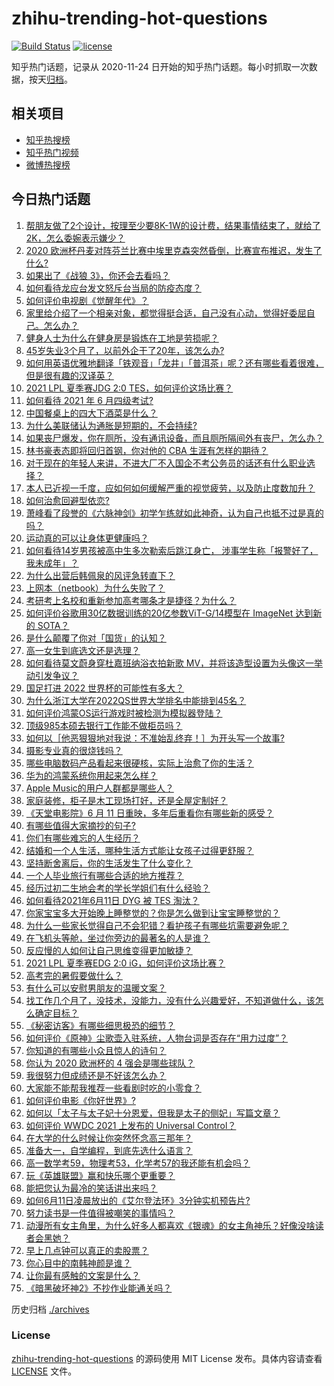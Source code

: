 # zhihu-trending-hot-questions

[![Build Status](https://github.com/justjavac/zhihu-trending-hot-questions/workflows/ci/badge.svg?branch=master)](https://github.com/justjavac/zhihu-trending-hot-questions/actions)
[![license](https://img.shields.io/github/license/justjavac/zhihu-trending-hot-questions)](https://github.com/justjavac/zhihu-trending-hot-questions/blob/master/LICENSE)

知乎热门话题，记录从 2020-11-24 日开始的知乎热门话题。每小时抓取一次数据，按天[归档](./archives)。

## 相关项目

- [知乎热搜榜](https://github.com/justjavac/zhihu-trending-top-search)
- [知乎热门视频](https://github.com/justjavac/zhihu-trending-hot-video)
- [微博热搜榜](https://github.com/justjavac/weibo-trending-hot-search)

## 今日热门话题

<!-- BEGIN -->
<!-- 最后更新时间 Sun Jun 13 2021 06:01:37 GMT+0800 (China Standard Time) -->

1. [帮朋友做了2个设计，按理至少要8K-1W的设计费，结果事情结束了，就给了2K，怎么委婉表示嫌少？](https://www.zhihu.com/question/463290636)
2. [2020
   欧洲杯丹麦对阵芬兰比赛中埃里克森突然昏倒，比赛宣布推迟，发生了什么?](https://www.zhihu.com/question/464718978)
3. [如果出了《战狼 3》，你还会去看吗？](https://www.zhihu.com/question/397047057)
4. [如何看待龙应台发文怒斥台当局的防疫态度？](https://www.zhihu.com/question/464654838)
5. [如何评价电视剧《觉醒年代》？](https://www.zhihu.com/question/392105758)
6. [家里给介绍了一个相亲对象，都觉得挺合适，自己没有心动，觉得好委屈自己。怎么办？](https://www.zhihu.com/question/447849056)
7. [健身人士为什么在健身房是锻炼在工地是劳损呢？](https://www.zhihu.com/question/464396509)
8. [45岁失业3个月了，以前外企干了20年，该怎么办?](https://www.zhihu.com/question/453104891)
9. [如何用英语优雅地翻译「铁观音」「龙井」「普洱茶」呢？还有哪些看着很难，但是很有趣的汉译英？](https://www.zhihu.com/question/464627996)
10. [2021 LPL 夏季赛JDG 2:0
    TES，如何评价这场比赛？](https://www.zhihu.com/question/464638008)
11. [如何看待 2021 年 6 月四级考试?](https://www.zhihu.com/question/464587609)
12. [中国餐桌上的四大下酒菜是什么？](https://www.zhihu.com/question/462205949)
13. [为什么美联储认为通胀是短期的，不会持续?](https://www.zhihu.com/question/461935081)
14. [如果丧尸爆发，你在厕所，没有通讯设备，而且厕所隔间外有丧尸，怎么办？](https://www.zhihu.com/question/432520725)
15. [林书豪表态即将回归首钢，你对他的 CBA 生涯有怎样的期待？](https://www.zhihu.com/question/464586085)
16. [对于现在的年轻人来讲，不进大厂不入国企不考公务员的话还有什么职业选择？](https://www.zhihu.com/question/454832676)
17. [本人已近视一千度，应如何如何缓解严重的视觉疲劳，以及防止度数加升？](https://www.zhihu.com/question/450542654)
18. [如何治愈回避型依恋?](https://www.zhihu.com/question/318959311)
19. [萧峰看了段誉的《六脉神剑》初学乍练就如此神奇，认为自己也抵不过是真的吗？](https://www.zhihu.com/question/458188685)
20. [运动真的可以让身体更健康吗？](https://www.zhihu.com/question/453841541)
21. [如何看待14岁男孩被高中生多次勒索后跳江身亡，
    涉事学生称「报警好了，我未成年」？](https://www.zhihu.com/question/464277122)
22. [为什么出营后韩佩泉的风评急转直下？](https://www.zhihu.com/question/464027254)
23. [上网本（netbook）为什么失败了？](https://www.zhihu.com/question/455119734)
24. [考研考上名校和重新参加高考哪条才是捷径？为什么？](https://www.zhihu.com/question/462328775)
25. [如何评价谷歌用30亿数据训练的20亿参数ViT-G/14模型在 ImageNet 达到新的
    SOTA？](https://www.zhihu.com/question/464023038)
26. [是什么颠覆了你对「国货」的认知？](https://www.zhihu.com/question/393795608)
27. [高一女生到底选文还是选理？](https://www.zhihu.com/question/462365131)
28. [如何看待莫文蔚身穿杜嘉班纳浴衣拍新歌
    MV，并将该造型设置为头像这一举动引发争议？](https://www.zhihu.com/question/464608586)
29. [国足打进 2022 世界杯的可能性有多大？](https://www.zhihu.com/question/461141381)
30. [为什么浙江大学在2022QS世界大学排名中能排到45名？](https://www.zhihu.com/question/464178214)
31. [如何评价鸿蒙OS运行游戏时被检测为模拟器登陆？](https://www.zhihu.com/question/459489830)
32. [顶级985本硕去银行工作能不做柜员吗？](https://www.zhihu.com/question/424570443)
33. [如何以［他恶狠狠地对我说：不准始乱终弃！］为开头写一个故事?](https://www.zhihu.com/question/458410036)
34. [摄影专业真的很烧钱吗？](https://www.zhihu.com/question/447180090)
35. [哪些电脑数码产品看起来很硬核，实际上治愈了你的生活？](https://www.zhihu.com/question/464339007)
36. [华为的鸿蒙系统你用起来怎么样？](https://www.zhihu.com/question/459846239)
37. [Apple Music的用户人群都是哪些人？](https://www.zhihu.com/question/463554140)
38. [家庭装修，柜子是木工现场打好，还是全屋定制好？](https://www.zhihu.com/question/443774230)
39. [《天堂电影院》6 月 11 日重映，多年后重看你有哪些新的感受？](https://www.zhihu.com/question/464176183)
40. [有哪些值得大家摘抄的句子?](https://www.zhihu.com/question/432298917)
41. [你们有哪些难忘的人生经历？](https://www.zhihu.com/question/28780467)
42. [结婚和一个人生活，哪种生活方式能让女孩子过得更舒服？](https://www.zhihu.com/question/463972621)
43. [坚持断舍离后，你的生活发生了什么变化？](https://www.zhihu.com/question/391206998)
44. [一个人毕业旅行有哪些合适的地方推荐？](https://www.zhihu.com/question/462789810)
45. [经历过初二生地会考的学长学姐们有什么经验？](https://www.zhihu.com/question/374298340)
46. [如何看待2021年6月11日 DYG 被 TES 淘汰？](https://www.zhihu.com/question/464548241)
47. [你家宝宝多大开始晚上睡整觉的？你是怎么做到让宝宝睡整觉的？](https://www.zhihu.com/question/372845449)
48. [为什么一些家长觉得自己不会犯错？看护孩子有哪些坑需要避免呢？](https://www.zhihu.com/question/464336498)
49. [在飞机头等舱，坐过你旁边的最著名的人是谁？](https://www.zhihu.com/question/359274010)
50. [反应慢的人如何让自己思维变得更加敏捷？](https://www.zhihu.com/question/23969437)
51. [2021 LPL 夏季赛EDG 2:0 iG，如何评价这场比赛？](https://www.zhihu.com/question/464667070)
52. [高考完的暑假要做什么？](https://www.zhihu.com/question/389477306)
53. [有什么可以安慰男朋友的温暖文案？](https://www.zhihu.com/question/451064358)
54. [找工作几个月了，没技术，没能力，没有什么兴趣爱好，不知道做什么，该怎么确定目标？](https://www.zhihu.com/question/52398927)
55. [《秘密访客》有哪些细思极恐的细节？](https://www.zhihu.com/question/457256716)
56. [如何评价《原神》尘歌壶入驻系统，人物台词是否存在“用力过度”？](https://www.zhihu.com/question/464067466)
57. [你知道的有哪些小众且惊人的诗句？](https://www.zhihu.com/question/459403103)
58. [你认为 2020 欧洲杯的 4 强会是哪些球队？](https://www.zhihu.com/question/406108920)
59. [我很努力但成绩还是不好该怎么办？](https://www.zhihu.com/question/457443941)
60. [大家能不能帮我推荐一些看剧时吃的小零食？](https://www.zhihu.com/question/447079667)
61. [如何评价电影《你好世界》?](https://www.zhihu.com/question/392101389)
62. [如何以「太子与太子妃十分恩爱，但我是太子的侧妃」写篇文章？](https://www.zhihu.com/question/443793653)
63. [如何评价 WWDC 2021 上发布的 Universal
    Control？](https://www.zhihu.com/question/463794608)
64. [在大学的什么时候让你突然怀念高三那年？](https://www.zhihu.com/question/460846707)
65. [准备大一，自学编程，到底先选什么语言？](https://www.zhihu.com/question/464168441)
66. [高一数学考59，物理考53，化学考57的我还能有机会吗？](https://www.zhihu.com/question/428324452)
67. [玩《英雄联盟》赢和快乐哪个更重要？](https://www.zhihu.com/question/463555989)
68. [能把您认为最冷的笑话讲出来吗？](https://www.zhihu.com/question/447799067)
69. [如何6月11日凌晨放出的《艾尔登法环》3分钟实机预告片?](https://www.zhihu.com/question/464390726)
70. [努力读书是一件值得被嘲笑的事情吗？](https://www.zhihu.com/question/463780015)
71. [动漫所有女主角里，为什么好多人都喜欢《银魂》的女主角神乐？好像没啥读者会黑她？](https://www.zhihu.com/question/389776955)
72. [早上几点钟可以真正的卖股票？](https://www.zhihu.com/question/448205360)
73. [你心目中的南韩神颜是谁？](https://www.zhihu.com/question/393504339)
74. [让你最有感触的文案是什么？](https://www.zhihu.com/question/455211006)
75. [《暗黑破坏神2》不抄作业能通关吗？](https://www.zhihu.com/question/458721304)

<!-- END -->

历史归档 [./archives](./archives)

### License

[zhihu-trending-hot-questions](https://github.com/justjavac/zhihu-trending-hot-questions)
的源码使用 MIT License 发布。具体内容请查看 [LICENSE](./LICENSE) 文件。
